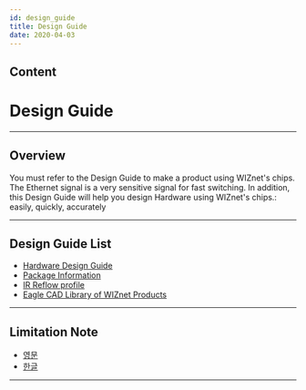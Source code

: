 ```yaml
---
id: design_guide
title: Design Guide
date: 2020-04-03
---
```



## Content
# Design Guide

-----

## Overview

You must refer to the Design Guide to make a product using WIZnet's
chips. The Ethernet signal is a very sensitive signal for fast
switching. In addition, this Design Guide will help you design Hardware
using WIZnet's chips.: easily, quickly, accurately

-----

## Design Guide List

  - [Hardware Design Guide](Hardware_Design_Guide.md)
  - [Package Information](Package_Information.md)
  - [IR Reflow profile](IR_Reflow_Profile.md)
  - [Eagle CAD Library of WIZnet Products](Eagle_CAD_Library_of_WIZnet_Products.md)

-----

## Limitation Note

  - [영문](/document_framework/img/design_guide/limitation_note_-_arp_problem_in_the_nlb_environment_-_english_0312_.pdf)
  - [한글](/document_framework/img/design_guide/limitation_note_-_arp_problem_in_the_nlb_environment_-_korean_0312_.pdf)

-----
